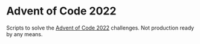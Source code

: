 # Advent of Code 2022

Scripts to solve the [Advent of Code 2022](https://adventofcode.com/2022) challenges. Not production ready by any means.
